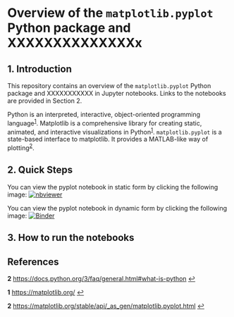 # Overview of the ```matplotlib.pyplot``` Python package and XXXXXXXXXXXXXXx

## 1. Introduction

This repository contains an overview of the ```matplotlib.pyplot``` Python package and XXXXXXXXXXX in Jupyter notebooks. Links to the notebooks are provided in Section 2.

Python is an interpreted, interactive, object-oriented programming language<sup id="a1">[1](#f1)</sup>.
Matplotlib is a comprehensive library for creating static, animated, and interactive visualizations in Python<sup id="a1">[1](#f1)</sup>.
```matplotlib.pyplot``` is a state-based interface to matplotlib. It provides a MATLAB-like way of plotting<sup id="a2">[2](#f2)</sup>.

## 2. Quick Steps

You can view the pyplot notebook in static form by clicking the following image:
[![nbviewer](https://raw.githubusercontent.com/jupyter/design/master/logos/Badges/nbviewer_badge.svg)](https://nbviewer.org/github/AndyWalker81/Fundamentals_Assessment/blob/main/pyplot.ipynb)

You can view the pyplot notebook in dynamic form by clicking the following image:
[![Binder](https://mybinder.org/badge_logo.svg)](https://mybinder.org/v2/gh/AndyWalker81/Fundamentals_Assessment/HEAD?labpath=pyplot.ipynb)

## 3. How to run the notebooks




## References

<b id="f2">2</b> https://docs.python.org/3/faq/general.html#what-is-python [↩](#a2)

<b id="f1">1</b> https://matplotlib.org/ [↩](#a1)

<b id="f2">2</b> https://matplotlib.org/stable/api/_as_gen/matplotlib.pyplot.html [↩](#a2)